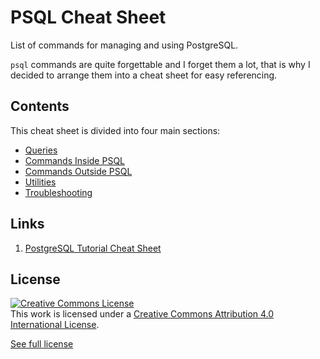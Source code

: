 # PSQL Cheat Sheet

List of commands for managing and using PostgreSQL.

`psql` commands are quite forgettable and I forget them a lot, that is why I decided to arrange them into a cheat sheet for easy referencing.

## Contents

This cheat sheet is divided into four main sections:

- [Queries](queries/)
- [Commands Inside PSQL](commands-inside-psql/)
- [Commands Outside PSQL](commands-outside-psql/)
- [Utilities](utilities/)
- [Troubleshooting](troubleshooting/)

## Links

1. [PostgreSQL Tutorial Cheat Sheet](http://www.postgresqltutorial.com/postgresql-cheat-sheet/)

## License

<a rel="license" href="http://creativecommons.org/licenses/by/4.0/"><img alt="Creative Commons License" style="border-width:0" src="https://i.creativecommons.org/l/by/4.0/88x31.png" /></a><br />This work is licensed under a <a rel="license" href="http://creativecommons.org/licenses/by/4.0/">Creative Commons Attribution 4.0 International License</a>.

<a href="https://creativecommons.org/licenses/by/4.0/" target="_blank">See full license</a>
